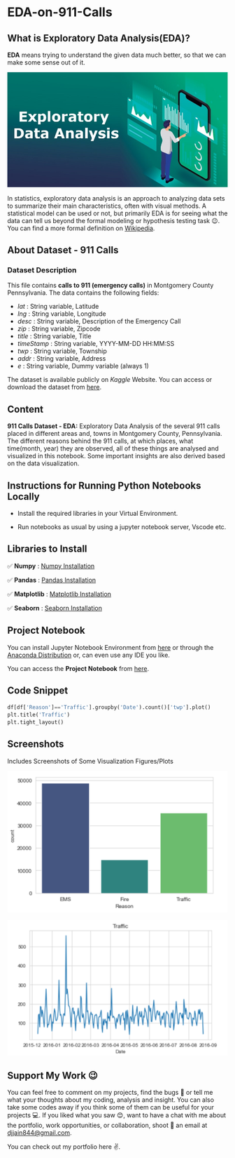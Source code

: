# EDA-on-911-Calls


## What is Exploratory Data Analysis(EDA)?
**EDA** means trying to understand the given data much better, so that we can make some sense out of it.

![Cover](assets/pic.jpg)

In statistics, exploratory data analysis is an approach to analyzing data sets to summarize their main characteristics, often with visual methods. A statistical model can be used or not, but primarily EDA is for seeing what the data can tell us beyond the formal modeling or hypothesis testing task :wink:.
You can find a more formal definition on [Wikipedia](https://en.wikipedia.org/wiki/Exploratory_data_analysis).


## About Dataset - 911 Calls

### Dataset Description
This file contains **calls to 911 (emergency calls)** in Montgomery County Pennsylvania. The data contains the following fields:

- *lat* : String variable, Latitude
- *lng* : String variable, Longitude
- *desc* : String variable, Description of the Emergency Call
- *zip* : String variable, Zipcode
- *title* : String variable, Title
- *timeStamp* : String variable, YYYY-MM-DD HH:MM:SS
- *twp* : String variable, Township
- *addr* : String variable, Address
- *e* : String variable, Dummy variable (always 1)

The dataset is available publicly on *Kaggle* Website. You can access or download the dataset from [here](https://www.kaggle.com/datasets/mchirico/montcoalert).


## Content
**911 Calls Dataset - EDA:**  Exploratory Data Analysis of the several 911 calls placed in different areas and, towns in Montgomery County, Pennsylvania. The different reasons behind the 911 calls, at which places, what time(month, year) they are observed, all of these things are analysed and visualized in this notebook. Some important insights are also derived based on the data visualization.


## Instructions for Running Python Notebooks Locally
 
 - Install the required libraries in your Virtual Environment.

 - Run notebooks as usual by using a jupyter notebook server, Vscode etc.


## Libraries to Install
    
:white_check_mark: **Numpy** : [Numpy Installation](https://numpy.org/install/)

:white_check_mark: **Pandas** : [Pandas Installation](https://pandas.pydata.org/docs/getting_started/index.html)

:white_check_mark: **Matplotlib** : [Matplotlib Installation](https://matplotlib.org/stable/users/getting_started/)

:white_check_mark: **Seaborn** : [Seaborn Installation](https://seaborn.pydata.org/installing.html)



## Project Notebook

You can install Jupyter Notebook Environment from [here](https://jupyter.org/install) or through the [Anaconda Distribution](https://www.anaconda.com/products/distribution) or, can even use any IDE you like.

You can access the **Project Notebook** from [here](https://github.com/Deeshu-Jain/EDA-on-911-Calls/blob/main/EDA%20on%20911%20Calls.ipynb).


## Code Snippet

```python
df[df['Reason']=='Traffic'].groupby('Date').count()['twp'].plot()
plt.title('Traffic')
plt.tight_layout()
```


## Screenshots
Includes Screenshots of Some Visualization Figures/Plots

![Demo1](assets/ss1.png)


![Demo2](assets/ss2.png)


## Support My Work :wink:
You can feel free to comment on my projects, find the bugs :mag_right: or tell me what your thoughts about my coding, analysis and insight. You can also take some codes away if you think some of them can be useful for your projects :computer:. 
If you liked what you saw :blush:, want to have a chat with me about the portfolio, work opportunities, or collaboration, shoot :gun: an email at djjain844@gmail.com.

You can check out my portfolio here :v:.
